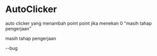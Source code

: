 # AutoClicker

auto clicker yang menambah point point jika menekan 0 "masih tahap pengerjaan"

masih tahap pengerjaan

--bug
